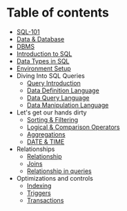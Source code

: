 # Table of contents

* [SQL-101](README.md)
* [Data & Database](data\&database.md)
* [DBMS](dbms.md)
* [Introduction to SQL](sql\_intro.md)
* [Data Types in SQL](datatypes.md)
* [Environment Setup](environment_setup.md)
* Diving Into SQL Queries
  *  [Query Introduction](diving_queries.md)
  *  [Data Definition Language](ddl.md)
  *  [Data Query Language](dql.md)
  *  [Data Manipulation Language](dml.md)
* Let's get our hands dirty 
  *  [Sorting & Filtering](sf.md)
  *  [Logical & Comparison Operators](operators.md)
  *  [Aggregations](aggregation.md)
  *  [DATE & TIME](dnt.md)
* Relationships 
  *  [Relationship](relationship.md)
  *  [Joins](joins.md)
  *  [Relationship in queries](rtq.md)
* Optimizations and controls 
  *  [Indexing](index.md)
  *  [Triggers](trigger.md)
  *  [Transactions](transaction.md)
